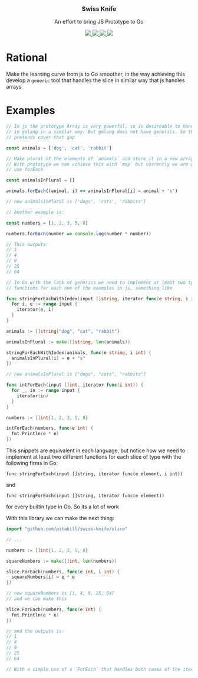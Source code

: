 <p align="center">
  <h3 align="center">Swiss Knife</h3>
  <p align="center">An effort to bring JS Prototype to Go</p>
  <p align="center">
    <!--<a href="https://godoc.org/github.com/pitakill/swiss-knife">-->
      <!--<img src="https://godoc.org/github.com/pitakill/swiss-knife?status.svg">-->
    <!--</a>-->
    <a href="https://goreportcard.com/report/github.com/pitakill/swiss-knife">
      <img src="https://goreportcard.com/badge/github.com/pitakill/swiss-knife?v=1.0.0">
    </a>
    <a href="https://github.com/pitakill/swiss-knife/blob/master/LICENSE">
      <img src="https://img.shields.io/badge/LICENSE-MIT-orange.svg">
    </a>
    <a href="https://circleci.com/gh/pitakill/swiss-knife">
      <img src="https://circleci.com/gh/pitakill/swiss-knife.svg?style=svg">
    </a>
    <a href="https://cloud.drone.io/pitakill/swiss-knife">
      <img src="https://cloud.drone.io/api/badges/pitakill/swiss-knife/status.svg">
    </a>
  </p>
</p>

# Rational

Make the learning curve from js to Go smoother, in the way achieving this
develop a `generic` tool that handles the slice in similar way that js handles
arrays

# Examples

```js
// In js the prototype Array is very powerful, so is desireable to handle slices
// in golang in a similar way. But golang does not have generics. So this
// pretends cover that gap

const animals = ['dog', 'cat', 'rabbit']

// Make plural of the elements of `animals` and store it in a new array
// With prototype we can achieve this with `map` but currently we are going to
// use forEach

const animalsInPlural = []

animals.forEach((animal, i) => animalsInPlural[i] = animal + 's')

// now animalsInPlural is ['dogs', 'cats', 'rabbits']

// Another example is:

const numbers = [1, 2, 3, 5, 8]

numbers.forEach(number => console.log(number * number))

// This outputs:
// 1
// 4
// 9
// 25
// 64
```

```go
// In Go with the lack of generics we need to implement at least two types of
// functions for each one of the examples in js, something like

func stringForEachWithIndex(input []string, iterator func(e string, i int)) {
  for i, e := range input {
    iterator(e, i)
  }
}

animals := []string{"dog", "cat", "rabbit"}

animalsInPlural := make([]string, len(animals))

stringForEachWithIndex(animals, func(e string, i int) {
  animalsInPlural[i] = e + "s"
})

// now animalsInPlural is ["dogs", "cats", "rabbits"]

func intForEach(input []int, iterator func(i int)) {
  for _, in := range input {
    iterator(in)
  }
}

numbers := []int{1, 2, 3, 5, 8}

intForEach(numbers, func(e int) {
  fmt.Println(e * e)
})
```

This snippets are equivalent in each language, but notice how we need to
implement at least two different functions for each slice of type with the
following firms in Go:

`func stringForEach(input []string, iterator func(e element, i int))`

and

`func stringForEach(input []string, iterator func(e element))`

for every builtin type in Go. So its a lot of work

With this library we can make the next thing:

```go
import "github.com/pitakill/swiss-knife/slice"

// ...

numbers := []int{1, 2, 3, 5, 8}

squareNumbers := make([]int, len(numbers))

slice.ForEach(numbers, func(e int, i int) {
  squareNumbers[i] = e * e
})

// now squareNumbers is [1, 4, 9, 25, 64]
// and we can make this

slice.ForEach(numbers, func(e int) {
  fmt.Println(e * e)
})

// and the outputs is:
// 1
// 4
// 9
// 25
// 64

// With a simple use of a `ForEach` that handles both cases of the iterator function
```
